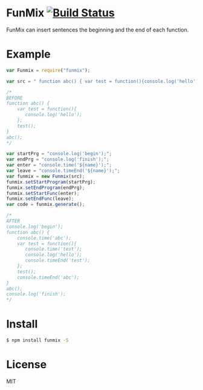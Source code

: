 FunMix [![Build Status](https://travis-ci.org/yosuke-furukawa/funmix.svg?branch=master)](https://travis-ci.org/yosuke-furukawa/funmix)
========================

FunMix can insert sentences the beginning and the end of each function.

Example
========================

```javascript
var Funmix = require("funmix");

var src = " function abc() { var test = function(){console.log('hello');}; test();} abc();";

/*
BEFORE
function abc() { 
    var test = function(){
       console.log('hello');
    };
    test();
}
abc();
*/ 

var startPrg = "console.log('begin');";
var endPrg = "console.log('finish');";
var enter = "console.time('${name}');";
var leave = "console.timeEnd('${name}');";
var funmix = new Funmix(src);
funmix.setStartProgram(startPrg);
funmix.setEndProgram(endPrg);
funmix.setStartFunc(enter);
funmix.setEndFunc(leave);
var code = funmix.generate();

/*
AFTER
console.log('begin');
function abc() { 
    console.time('abc'); 
    var test = function(){
       console.time('test');
       console.log('hello');
       console.timeEnd('test');
    };
    test();
    console.timeEnd('abc');
}
abc();
console.log('finish');
*/ 
```


Install
===========

```sh
$ npm install funmix -S
```


License
===========

MIT

